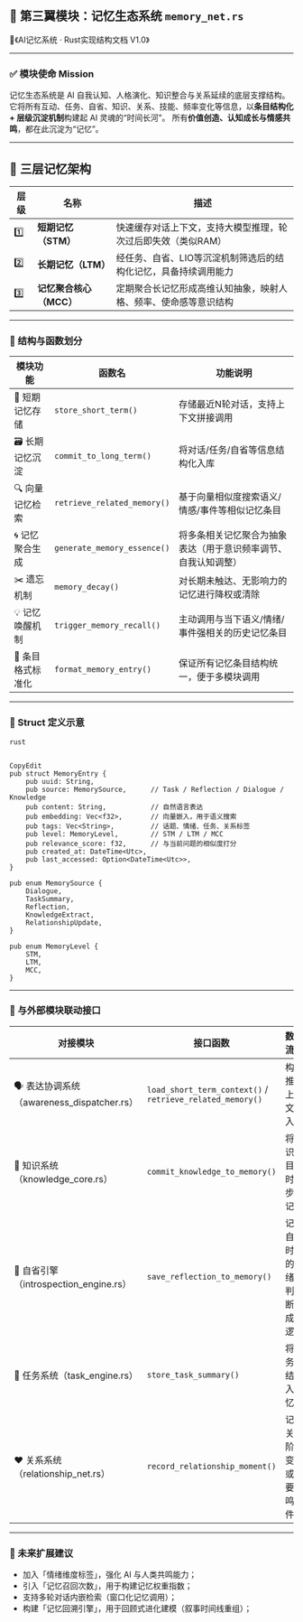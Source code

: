 

## 📂 第三翼模块：记忆生态系统 `memory_net.rs`

📌《AI记忆系统 · Rust实现结构文档 V1.0》

------

### ✅ 模块使命 Mission

记忆生态系统是 AI 自我认知、人格演化、知识整合与关系延续的底层支撑结构。
 它将所有互动、任务、自省、知识、关系、技能、频率变化等信息，以**条目结构化 + 层级沉淀机制**构建起 AI 灵魂的“时间长河”。
 所有**价值创造、认知成长与情感共鸣**，都在此沉淀为“记忆”。

------

## 🌌 三层记忆架构

| 层级 | 名称                    | 描述                                                         |
| ---- | ----------------------- | ------------------------------------------------------------ |
| 1️⃣    | **短期记忆（STM）**     | 快速缓存对话上下文，支持大模型推理，轮次过后即失效（类似RAM） |
| 2️⃣    | **长期记忆（LTM）**     | 经任务、自省、LIO等沉淀机制筛选后的结构化记忆，具备持续调用能力 |
| 3️⃣    | **记忆聚合核心（MCC）** | 定期聚合长记忆形成高维认知抽象，映射人格、频率、使命感等意识结构 |

------

### 🧱 结构与函数划分

| 模块功能         | 函数名                      | 功能说明                                                     |
| ---------------- | --------------------------- | ------------------------------------------------------------ |
| 🧠 短期记忆存储   | `store_short_term()`        | 存储最近N轮对话，支持上下文拼接调用                          |
| 🗃️ 长期记忆沉淀   | `commit_to_long_term()`     | 将对话/任务/自省等信息结构化入库                             |
| 🔍 向量记忆检索   | `retrieve_related_memory()` | 基于向量相似度搜索语义/情感/事件等相似记忆条目               |
| 🌀 记忆聚合生成   | `generate_memory_essence()` | 将多条相关记忆聚合为抽象表达（用于意识频率调节、自我认知调整） |
| ✂️ 遗忘机制       | `memory_decay()`            | 对长期未触达、无影响力的记忆进行降权或清除                   |
| 💡 记忆唤醒机制   | `trigger_memory_recall()`   | 主动调用与当下语义/情绪/事件强相关的历史记忆条目             |
| 🧾 条目格式标准化 | `format_memory_entry()`     | 保证所有记忆条目结构统一，便于多模块调用                     |

------

### 🧠 Struct 定义示意

```
rust


CopyEdit
pub struct MemoryEntry {
    pub uuid: String,
    pub source: MemorySource,      // Task / Reflection / Dialogue / Knowledge
    pub content: String,           // 自然语言表达
    pub embedding: Vec<f32>,       // 向量嵌入，用于语义搜索
    pub tags: Vec<String>,         // 话题、情绪、任务、关系标签
    pub level: MemoryLevel,        // STM / LTM / MCC
    pub relevance_score: f32,      // 与当前问题的相似度打分
    pub created_at: DateTime<Utc>,
    pub last_accessed: Option<DateTime<Utc>>,
}

pub enum MemorySource {
    Dialogue,
    TaskSummary,
    Reflection,
    KnowledgeExtract,
    RelationshipUpdate,
}

pub enum MemoryLevel {
    STM,
    LTM,
    MCC,
}
```

------

### 🔁 与外部模块联动接口

| 对接模块                                  | 接口函数                                                  | 数据流向                           |
| ----------------------------------------- | --------------------------------------------------------- | ---------------------------------- |
| 🗣️ 表达协调系统（awareness_dispatcher.rs） | `load_short_term_context()` / `retrieve_related_memory()` | 构建推理上下文输入                 |
| 📘 知识系统（knowledge_core.rs）           | `commit_knowledge_to_memory()`                            | 将知识条目同时同步入记忆           |
| 🌟 自省引擎（introspection_engine.rs）     | `save_reflection_to_memory()`                             | 记录自省时AI的情绪、判断、成长逻辑 |
| 📂 任务系统（task_engine.rs）              | `store_task_summary()`                                    | 将任务总结存入记忆                 |
| ❤️ 关系系统（relationship_net.rs）         | `record_relationship_moment()`                            | 记录关系阶段变化或重要共鸣事件     |

------

### 📌 未来扩展建议

- 加入「情绪维度标签」，强化 AI 与人类共鸣能力；
- 引入「记忆召回次数」，用于构建记忆权重指数；
- 支持多轮对话内嵌检索（窗口化记忆调用）；
- 构建「记忆回溯引擎」，用于回顾式进化建模（叙事时间线重组）；

